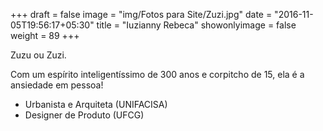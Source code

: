 +++
draft = false
image = "img/Fotos para Site/Zuzi.jpg"
date = "2016-11-05T19:56:17+05:30"
title = "Iuzianny Rebeca"
showonlyimage = false
weight = 89
+++

Zuzu ou Zuzi.
<!--more-->

Com um espírito inteligentíssimo de 300 anos e corpitcho de 15, ela é a ansiedade em pessoa!

* Urbanista e Arquiteta (UNIFACISA)
* Designer de Produto (UFCG)
